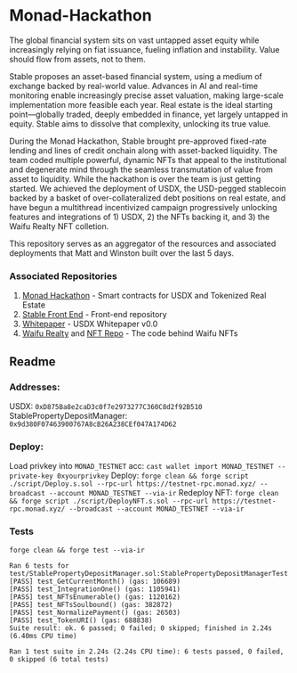 # Monad-Hackathon
The global financial system sits on vast untapped asset equity while increasingly relying on fiat issuance, fueling inflation and instability. Value should flow from assets, not to them.  

Stable proposes an asset-based financial system, using a medium of exchange backed by real-world value. Advances in AI and real-time monitoring enable increasingly precise asset valuation, making large-scale implementation more feasible each year. Real estate is the ideal starting point—globally traded, deeply embedded in finance, yet largely untapped in equity. Stable aims to dissolve that complexity, unlocking its true value.

During the Monad Hackathon, Stable brought pre-approved fixed-rate lending and lines of credit onchain along with asset-backed liquidity. The team coded multiple powerful, dynamic NFTs that appeal to the institutional and degenerate mind through the seamless transmutation of value from asset to liquidity. While the hackathon is over the team is just getting started. We achieved the deployment of USDX, the USD-pegged stablecoin backed by a basket of over-collateralized debt positions on real estate, and have begun a multithread incentivized campaign progressively unlocking features and integrations of 1) USDX, 2) the NFTs backing it, and 3) the Waifu Realty NFT colletion.

This repository serves as an aggregator of the resources and associated deployments that Matt and Winston built over the last 5 days.

### Associated Repositories
1. [Monad Hackathon](https://github.com/Stable-Finance/Monad-Hackathon/tree/master) - Smart contracts for USDX and Tokenized Real Estate 
2. [Stable Front End](https://github.com/Stable-Finance/stable-front-end) - Front-end repository
3. [Whitepaper](https://github.com/Stable-Finance/whitepaper) - USDX Whitepaper v0.0
4. [Waifu Realty](https://github.com/Stable-Finance/Waifu-Realty) and [NFT Repo](https://github.com/Stable-Finance/NFT-Repo) - The code behind Waifu NFTs

## Readme

### Addresses:

USDX: `0xD875Ba8e2caD3c0f7e2973277C360C8d2f92B510`
StablePropertyDepositManager: `0x9d380F07463900767A8cB26A238CEf047A174D62`

### Deploy:

Load privkey into `MONAD_TESTNET` acc: `cast wallet import MONAD_TESTNET --private-key 0xyourprivkey`
Deploy: `forge clean && forge script ./script/Deploy.s.sol --rpc-url https://testnet-rpc.monad.xyz/ --broadcast --account MONAD_TESTNET --via-ir`
Redeploy NFT: `forge clean && forge script ./script/DeployNFT.s.sol --rpc-url https://testnet-rpc.monad.xyz/ --broadcast --account MONAD_TESTNET --via-ir`

### Tests

`forge clean && forge test --via-ir`


```
Ran 6 tests for test/StablePropertyDepositManager.sol:StablePropertyDepositManagerTest
[PASS] test_GetCurrentMonth() (gas: 106689)
[PASS] test_IntegrationOne() (gas: 1105941)
[PASS] test_NFTsEnumerable() (gas: 1120162)
[PASS] test_NFTsSoulbound() (gas: 382872)
[PASS] test_NormalizePayment() (gas: 26503)
[PASS] test_TokenURI() (gas: 688838)
Suite result: ok. 6 passed; 0 failed; 0 skipped; finished in 2.24s (6.40ms CPU time)

Ran 1 test suite in 2.24s (2.24s CPU time): 6 tests passed, 0 failed, 0 skipped (6 total tests)
```